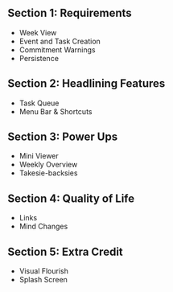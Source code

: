 ## Section 1: Requirements
- Week View
- Event and Task Creation
- Commitment Warnings
- Persistence

## Section 2: Headlining Features
- Task Queue
- Menu Bar & Shortcuts

## Section 3: Power Ups
- Mini Viewer
- Weekly Overview
- Takesie-backsies

## Section 4: Quality of Life
- Links
- Mind Changes

## Section 5: Extra Credit
- Visual Flourish
- Splash Screen

